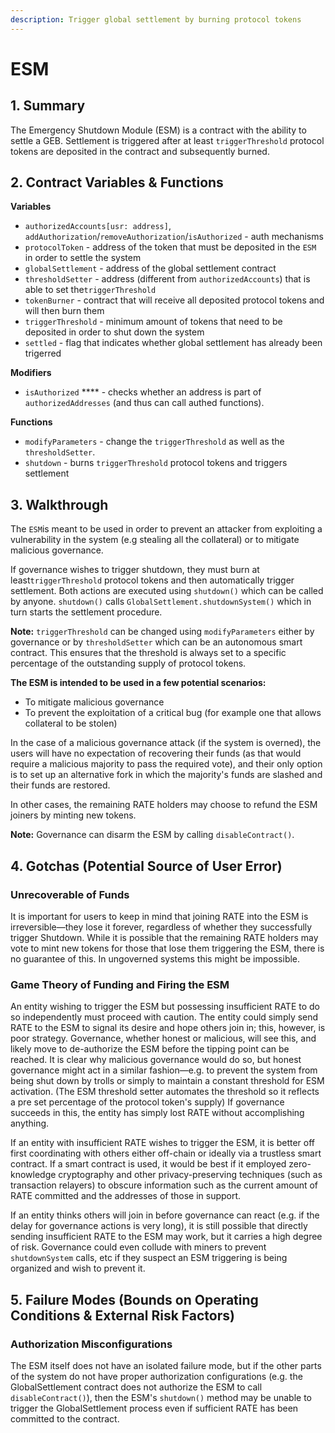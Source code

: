 ```yaml
---
description: Trigger global settlement by burning protocol tokens
---
```


# ESM

## 1. Summary <a href="#1-introduction-summary" id="1-introduction-summary"></a>

The Emergency Shutdown Module (ESM) is a contract with the ability to settle a GEB. Settlement is triggered after at least `triggerThreshold` protocol tokens are deposited in the contract and subsequently burned.

## 2. Contract Variables & Functions

**Variables**

* `authorizedAccounts[usr: address]`, `addAuthorization`/`removeAuthorization`/`isAuthorized` - auth mechanisms
* `protocolToken` - address of the token that must be deposited in the `ESM` in order to settle the system
* `globalSettlement` - address of the global settlement contract
* `thresholdSetter` - address (different from `authorizedAccounts`) that is able to set the`triggerThreshold`
* `tokenBurner` - contract that will receive all deposited protocol tokens and will then burn them
* `triggerThreshold` - minimum amount of tokens that need to be deposited in order to shut down the system
* `settled` - flag that indicates whether global settlement has already been trigerred

**Modifiers**

* `isAuthorized` **** - checks whether an address is part of `authorizedAddresses` (and thus can call authed functions).

**Functions**

* `modifyParameters` - change the `triggerThreshold` as well as the `thresholdSetter`.
* `shutdown` - burns `triggerThreshold` protocol tokens and triggers settlement

## 3. Walkthrough <a href="#2-contract-details" id="2-contract-details"></a>

The `ESM`is meant to be used in order to prevent an attacker from exploiting a vulnerability in the system (e.g stealing all the collateral) or to mitigate malicious governance.

If governance wishes to trigger shutdown, they must burn at least`triggerThreshold` protocol tokens and then automatically trigger settlement. Both actions are executed using `shutdown()` which can be called by anyone. `shutdown()` calls `GlobalSettlement.shutdownSystem()` which in turn starts the settlement procedure.

**Note:** `triggerThreshold` can be changed using `modifyParameters` either by governance or by `thresholdSetter` which can be an autonomous smart contract. This ensures that the threshold is always set to a specific percentage of the outstanding supply of protocol tokens.

**The ESM is intended to be used in a few potential scenarios:**

* To mitigate malicious governance
* To prevent the exploitation of a critical bug (for example one that allows collateral to be stolen)

In the case of a malicious governance attack (if the system is overned), the users will have no expectation of recovering their funds (as that would require a malicious majority to pass the required vote), and their only option is to set up an alternative fork in which the majority's funds are slashed and their funds are restored.

In other cases, the remaining RATE holders may choose to refund the ESM joiners by minting new tokens.

**Note:** Governance can disarm the ESM by calling `disableContract()`.

## 4. Gotchas (Potential Source of User Error)

### Unrecoverable of Funds

It is important for users to keep in mind that joining RATE into the ESM is irreversible—they lose it forever, regardless of whether they successfully trigger Shutdown. While it is possible that the remaining RATE holders may vote to mint new tokens for those that lose them triggering the ESM, there is no guarantee of this. In ungoverned systems this might be impossible.

### Game Theory of Funding and Firing the ESM

An entity wishing to trigger the ESM but possessing insufficient RATE to do so independently must proceed with caution. The entity could simply send RATE to the ESM to signal its desire and hope others join in; this, however, is poor strategy. Governance, whether honest or malicious, will see this, and likely move to de-authorize the ESM before the tipping point can be reached. It is clear why malicious governance would do so, but honest governance might act in a similar fashion—e.g. to prevent the system from being shut down by trolls or simply to maintain a constant threshold for ESM activation. (The ESM threshold setter automates the threshold so it reflects a pre set percentage of the protocol token's supply) If governance succeeds in this, the entity has simply lost RATE without accomplishing anything.

If an entity with insufficient RATE wishes to trigger the ESM, it is better off first coordinating with others either off-chain or ideally via a trustless smart contract. If a smart contract is used, it would be best if it employed zero-knowledge cryptography and other privacy-preserving techniques (such as transaction relayers) to obscure information such as the current amount of RATE committed and the addresses of those in support.

If an entity thinks others will join in before governance can react (e.g. if the delay for governance actions is very long), it is still possible that directly sending insufficient RATE to the ESM may work, but it carries a high degree of risk. Governance could even collude with miners to prevent `shutdownSystem` calls, etc if they suspect an ESM triggering is being organized and wish to prevent it.

## 5. Failure Modes (Bounds on Operating Conditions & External Risk Factors)

### Authorization Misconfigurations

The ESM itself does not have an isolated failure mode, but if the other parts of the system do not have proper authorization configurations (e.g. the GlobalSettlement contract does not authorize the ESM to call `disableContract()`), then the ESM's `shutdown()` method may be unable to trigger the GlobalSettlement process even if sufficient RATE has been committed to the contract.

